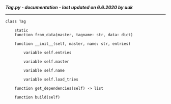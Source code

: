 ***Tag.py - documentation - last updated on 6.6.2020 by uuk***
___

    class Tag

        static
        function from_data(master, tagname: str, data: dict)

        function __init__(self, master, name: str, entries)

            variable self.entries

            variable self.master

            variable self.name

            variable self.load_tries

        function get_dependencies(self) -> list

        function build(self)